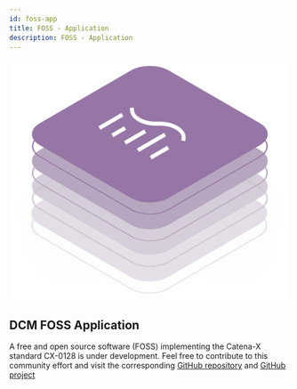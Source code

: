 ```yaml
---
id: foss-app
title: FOSS - Application
description: FOSS - Application
---
```


![DCM kit banner](/img/kit-icons/dcm-kit-icon.svg)

## DCM FOSS Application
A free and open source software (FOSS) implementing the Catena-X standard CX-0128 is under development. Feel free to contribute to this community effort and visit the corresponding [GitHub repository](https://github.com/eclipse-tractusx/demand-capacity-mgmt) and [GitHub project](https://github.com/orgs/eclipse-tractusx/projects/66)